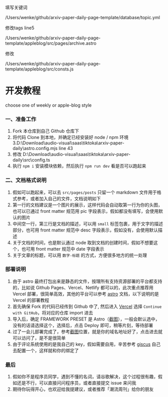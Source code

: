 

填写关键词

/Users/wenke/github/arxiv-paper-daily-page-template/database/topic.yml



修改tags line5

/Users/wenke/github/arxiv-paper-daily-page-template/appleblog/src/pages/archive.astro




修改

/Users/wenke/github/arxiv-paper-daily-page-template/appleblog/src/consts.js


# 开发教程

choose  one of weekly or apple-blog style

### 一、准备工作

1. Fork 本仓库到自己 Github 仓库下
2. 将代码 Clone 到本地，并确定已经安装好 node / npm 环境
3.D:\Download\audio-visual\saas\tiktoka\arxiv-paper-daily\astro.config.mjs line 43
4. 修改 D:\Download\audio-visual\saas\tiktoka\arxiv-paper-daily\src\config.ts
4. 执行 `npm i` 安装模块依赖，然后执行 `npm run dev` 看是否可以跑起来

### 二、文档格式说明

1. 假如可以跑起来，可以去 `src/pages/posts` 只留一个 markdown 文件用于格式参考，或者加入自己的文件，文档说明如下
2. 第一行的文档建议是一个图片的展示，这样代码会自动取第一行为你的头图，也可以已通过 front matter 规范用 pic 字段表示，假如都没有填写，会使用默认的图片
3. 中间空一行，第三行是文档的描述，可以用 `small` 标签包裹，用于文字的描述部分，也可用 front matter 规范中 desc 字段表示，假如没有，会使用默认描述
4. 关于文档的时间，也是默认通过 node 取到文档的创建时间，假如不想要这个，也可用 front matter 规范中 date 字段表示
5. 关于文章的标题，可以用 `数字-标题` 的方式，方便很多地方的统一处理

### 部署说明

1. 由于 astro 最终打包出来是静态的文件，按理所有支持资源部署的平台都支持的，比如说 Github Pages、Vercel、Netlify 都可以的，此次重点推荐用 Vercel 部署，很简单高效，其他的平台可以参考 [astro](https://docs.astro.build/en/guides/deploy/) 文档，以下说明的是 Vercel 的部署教程
2. 首先确保 Fork 的代码已经传到 Github 中了, 然后进入 [Vercel](https://vercel.com/new) 选择 `Continue with GitHub`，将对应的仓库 import 进去
3. 导入后，确定 FRAMEWORK PRESET 是 Astro（[截图](https://gw.alipayobjects.com/zos/k/ic/0BffKE.png)），一般会默认选中，没有的话请选择这个，选择后，点击 Deploy 即可，稍等片刻，等待部署
4. 过了一会儿部署完成了，参考[截图](https://gw.alipayobjects.com/zos/k/e3/QLS7dG.png)位置，就是你的域名地址好了，点击进去就可以访问了，是不是很简单
5. 由于评论系统使用的是我自己的 key，假如需要自用，辛苦参考 [giscus](https://giscus.app/zh-CN) 自己去配置一个，这样就和你的绑定了

### 最后

1. 假如你不是程序员同学，遇到不懂的名词，请谷歌解决，这个过程很有趣，假如还是不行，可以直接问问程序员，或者直接提交 issue 来问我
2. 期待你玩得开心，也欢迎给我提建议，或者推荐「潮流周刊」给你的朋友
